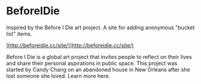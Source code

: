 # BeforeIDie

Inspired by the Before I Die art project.  A site for adding anonymous "bucket list" items.

[http://beforeidie.cc/site/](http://beforeidie.cc/site/)

Before I Die is a global art project that invites people to reflect on their lives and share their personal aspirations in public space. This project was started by Candy Chang on an abandoned house in New Orleans after she lost someone she loved. Learn more here.
